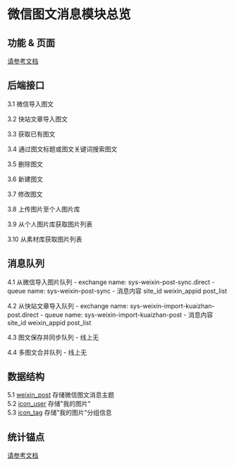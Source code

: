 # 微信图文消息模块总览
## 功能 & 页面

[请参考文档](http://confluence.sohuno.com/pages/viewpage.action?pageId=24448540)

## 后端接口
3.1 微信导入图文

3.2 快站文章导入图文

3.3 获取已有图文

3.4 通过图文标题或图文关键词搜索图文

3.5 删除图文

3.6 新建图文

3.7 修改图文

3.8 上传图片至个人图片库

3.9 从个人图片库获取图片列表

3.10 从素材库获取图片列表


## 消息队列

4.1 从微信导入图片队列
    - exchange name: sys-weixin-post-sync.direct
    - queue name: sys-weixin-post-sync
    - 消息内容
        site_id
        weixin_appid
        post_list

4.2 从快站文章导入队列
    - exchange name: sys-weixin-import-kuaizhan-post.direct
    - queue name: sys-weixin-import-kuaizhan-post
    - 消息内容
        site_id
        weixin_appid
        post_list

4.3 图文保存并同步队列
    - 线上无

4.4 多图文合并队列
    - 线上无

## 数据结构
5.1 [weixin_post](http://c.sohuno.com/kuaizhan/kuaizhan-doc/blob/master/internal/modules/mysql/kuaizhan_weixin_*/weixin_post.md) 存储微信图文消息主题  
5.2 [icon_user](http://c.sohuno.com/kuaizhan/kuaizhan-doc/blob/master/internal/modules/mysql/kuaizhan_site_*/icon_user.md)  存储"我的图片"    
5.3 [icon_tag](http://c.sohuno.com/kuaizhan/kuaizhan-doc/blob/master/internal/modules/mysql/kuaizhan_site_*/icon_tag.md)  存储"我的图片"分组信息  

## 统计锚点

[请参考文档](http://confluence.sohuno.com/pages/viewpage.action?pageId=24448540)
